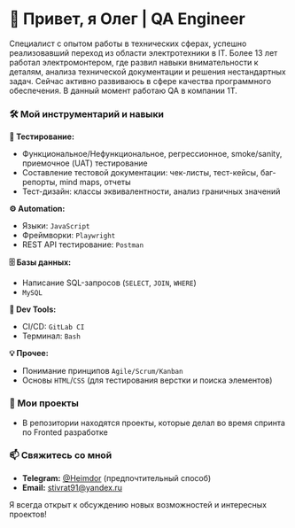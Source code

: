 # 👋 Привет, я Олег | QA Engineer

Специалист с опытом работы в технических сферах, успешно реализовавший переход из области электротехники в IT. Более 13 лет работал электромонтером, где развил навыки внимательности к деталям, анализа технической документации и решения нестандартных задач. Сейчас активно развиваюсь в сфере качества программного обеспечения.
В данный момент работаю QA в компании 1Т.

### 🛠️ Мой инструментарий и навыки

**🧪 Тестирование:**
- Функциональное/Нефункциональное, регрессионное, smoke/sanity, приемочное (UAT) тестирование
- Составление тестовой документации: чек-листы, тест-кейсы, баг-репорты, mind maps, отчеты
- Тест-дизайн: классы эквивалентности, анализ граничных значений

**⚙️ Automation:**
- Языки: `JavaScript`
- Фреймворки: `Playwright`
- REST API тестирование: `Postman`

**🗄️ Базы данных:**
- Написание SQL-запросов (`SELECT`, `JOIN`, `WHERE`)
- `MySQL`

**🔧 Dev Tools:**
- CI/CD: `GitLab CI`
- Терминал: `Bash`

**💡 Прочее:**
- Понимание принципов `Agile/Scrum/Kanban`
- Основы `HTML`/`CSS` (для тестирования верстки и поиска элементов)

### 🚀 Мои проекты

- В репозитории находятся проекты, которые делал во время спринта по Fronted разработке

### 📫 Свяжитесь со мной

- **Telegram:** [@Heimdor](https://t.me/heimdor) (предпочтительный способ)
- **Email:** [stivrat91@yandex.ru](mailto:stivrat91@yandex.ru)

Я всегда открыт к обсуждению новых возможностей и интересных проектов!
